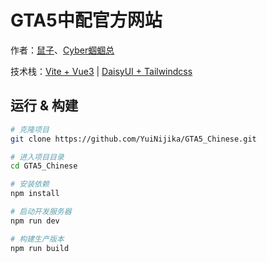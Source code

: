 # GTA5中配官方网站

作者：[鼠子](https://space.bilibili.com/435502585)、[Cyber蝈蝈总](https://space.bilibili.com/37706580)

技术栈：[Vite + Vue3](https://cn.vitejs.dev/) | [DaisyUI + Tailwindcss ](https://daisyui.com/)

## 运行 & 构建

```bash
# 克隆项目
git clone https://github.com/YuiNijika/GTA5_Chinese.git

# 进入项目目录
cd GTA5_Chinese

# 安装依赖
npm install

# 启动开发服务器
npm run dev

# 构建生产版本
npm run build